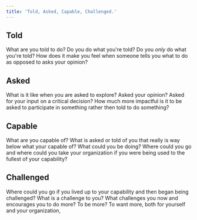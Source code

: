 ```yaml
---
title: 'Told, Asked, Capable, Challenged.'
---
```


## Told
What are you told to do? Do you do what you're told? Do you *only* do what you're told? How does it make you feel when someone tells you what to do as opposed to asks your opinion?

## Asked
What is it like when you are asked to explore? Asked your opinion? Asked for your input on a critical decision? How much more impactful is it to be asked to participate in something rather then told to do something?

## Capable
What are you capable of? What is asked or told of you that really is way below what your capable of? What could you be doing? Where could you go and where could you take your organization if you were being used to the fullest of your capability?

## Challenged
Where could you go if you lived up to your capability and then began being challenged? What is a challenge to you? What challenges you now and encourages you to do more? To be more? To want more, both for yourself and your organization,